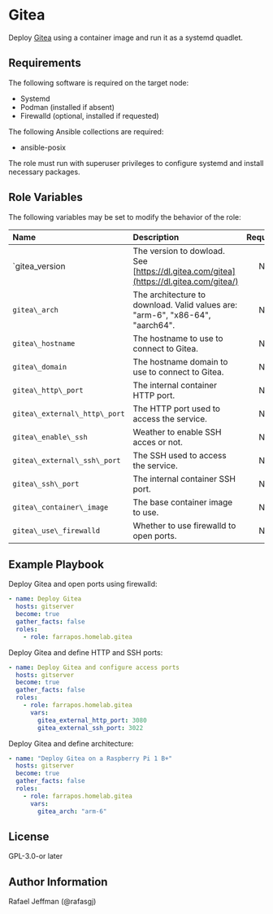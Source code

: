 Gitea
=====

Deploy [Gitea](https://about.gitea.com) using a container image and run it as a systemd quadlet.

Requirements
------------

The following software is required on the target node:

* Systemd
* Podman (installed if absent)
* Firewalld (optional, installed if requested)

The following Ansible collections are required:

* ansible-posix

The role must run with superuser privileges to configure systemd and install necessary packages.

Role Variables
--------------

The following variables may be set to modify the behavior of the role:

| Name | Description | Required | Default |
| :--- | :---------- | :------: | :------ |
| `gitea\_version | The version to dowload. See [https://dl.gitea.com/gitea](https://dl.gitea.com/gitea/) | No | "1.22.3" |
| `gitea\_arch` | The architecture to download. Valid values are: "arm-6", "x86-64", "aarch64". | No | "arm-6" |
| `gitea\_hostname` | The hostname to use to connect to Gitea. | No | target hostname |
| `gitea\_domain` | The hostname domain to use to connect to Gitea. | No | target domain |
| `gitea\_http\_port` | The internal container HTTP port. | No | 3080 |
| `gitea\_external\_http\_port` | The HTTP port used to access the service. | No | 80 |
| `gitea\_enable\_ssh` | Weather to enable SSH acces or not. | No | True |
| `gitea\_external\_ssh\_port` | The SSH used to access the service. | No | 22 |
| `gitea\_ssh\_port` | The internal container SSH port. | No | 22 |
| `gitea\_container\_image` | The base container image to use. | No | alpine:latest |
| `gitea\_use\_firewalld` | Whether to use firewalld to open ports. | No | true |


Example Playbook
----------------

Deploy Gitea and open ports using firewalld:

```yaml
- name: Deploy Gitea
  hosts: gitserver
  become: true
  gather_facts: false
  roles:
    - role: farrapos.homelab.gitea
```

Deploy Gitea and define HTTP and SSH ports:

```yaml
- name: Deploy Gitea and configure access ports
  hosts: gitserver
  become: true
  gather_facts: false
  roles:
    - role: farrapos.homelab.gitea
      vars:
        gitea_external_http_port: 3080
        gitea_external_ssh_port: 3022
```

Deploy Gitea and define architecture:

```yaml
- name: "Deploy Gitea on a Raspberry Pi 1 B+"
  hosts: gitserver
  become: true
  gather_facts: false
  roles:
    - role: farrapos.homelab.gitea
      vars:
        gitea_arch: "arm-6"
```

License
-------

GPL-3.0-or later

Author Information
------------------

Rafael Jeffman (@rafasgj)
